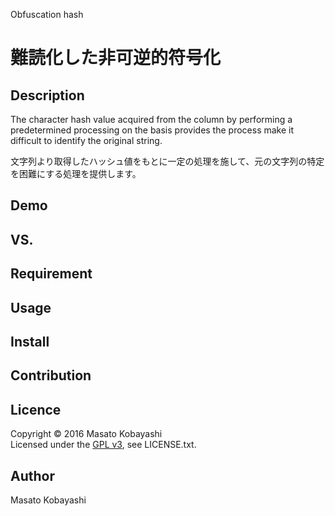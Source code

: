 Obfuscation hash

難読化した非可逆的符号化
===========

## Description
The character hash value acquired from the column by performing a predetermined processing on the basis provides the process make it difficult to identify the original string.

文字列より取得したハッシュ値をもとに一定の処理を施して、元の文字列の特定を困難にする処理を提供します。

## Demo

## VS.

## Requirement

## Usage

## Install

## Contribution

## Licence

Copyright © 2016 Masato Kobayashi  
Licensed under the [GPL v3][GPL3], see LICENSE.txt.

## Author

Masato Kobayashi


[GPL3]: http://www.gnu.org/licenses/gpl-3.0.html "GNU GENERAL PUBLIC LICENSE Version 3"
[LGPL3]: http://www.gnu.org/licenses/lgpl-3.0.html "GNU LESSER GENERAL PUBLIC LICENSE Version 3"
[GPL2]: http://www.gnu.org/licenses/gpl-2.0.html "GNU GENERAL PUBLIC LICENSE Version 2"
[LGPL2]: http://www.gnu.org/licenses/lgpl-2.1.html "GNU LESSER GENERAL PUBLIC LICENSE Version 2.1"
[Apache]: http://www.apache.org/licenses/LICENSE-2.0 "Apache License Version 2"
[MIT]: http://www.opensource.org/licenses/mit-license.php "MIT License"
